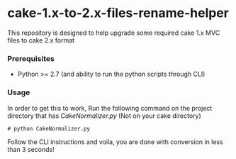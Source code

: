 # cake-1.x-to-2.x-files-rename-helper
This repository is designed to help upgrade some required cake 1.x MVC files to cake 2.x format

### Prerequisites
  * Python >= 2.7 (and ability to run the python scripts through CLI)

### Usage
In order to get this to work, Run the following command on the project directory that has *CakeNormalizer.py* (Not on your cake directory)

```
# python CakeNormalizer.py
```

Follow the CLI instructions and voila, you are done with conversion in less than 3 seconds!
